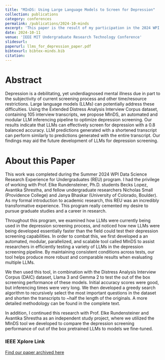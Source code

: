 ```yaml
---
title: "MInDS: Using Large Language Models to Screen for Depression"
collection: publications
category: conferences
permalink: /publications/2024-10-minds
excerpt: 'This paper is the result of my participation in the 2024 WPI Data Science Research Experience for Undergraduates program.'
date: 2024-10-11
venue: 'IEEE MIT Undergraduate Research Technology Conference'
slidesurl: 
paperurl: llms_for_depression_paper.pdf
bibtexurl: bibtex-minds.bib
citation: 
---
```

# Abstract
Depression is a debilitating, yet underdiagnosed
mental illness due in part to the subjectivity of current screening process and other time/resource restrictions. Large language models (LLMs) can potentially address these difficulties. Using the Extended Distress Analysis Interview Corpus dataset, containing 105 interview transcripts, we propose MInDS, an automated and modular LLM inferencing pipeline to optimize depression screening. Our results indicate that LLMs can effectively screen for depression with a 0.8 balanced accuracy. LLM predictions generated with a shortened transcript can perform similarly to predictions generated with the entire transcript. Our findings may aid the future development of LLMs for depression screening. 

# About this Paper
This work was completed during the Summer 2024 WPI Data Science Research Experience for Undergraduates (REU) program. I had the privilege of working with Prof. Elke Rundensteiner, Ph.D. students Becks Lopez, Avantika Shrestha, and fellow undergraduate researchers Nicholas Small (Providence College) and Janya Bhaskar (University of Colorado, Boulder). As my formal introduction to academic research, this REU was an incredibly transformative experience. This program really cemented my desire to pursue graduate studies and a career in research.

Throughout this program, we examined how LLMs were currently being used in the depression screening process, and noticed how new LLMs were being developed essentially faster than the field could test their depression screening capabilities. In order to combat this, we first developed a an automated, modular, parallelized, and scalable tool called MInDS to assist researchers in efficiently testing a variety of LLMs in the depression screening pipeline. By maintaining consistent conditions across tests, our tool helps produce more robust and comparable results when evaluating multiple LLMs.

We then used this tool, in combination with the Distress Analysis Interview Corpus (DAIC) dataset, Llama 3 and Gemma 2 to test the out of the box screening performance of these models. Initial accuracy scores were good, but inferencing times were very long. We then developed a greedy search algorithm to recursively select the most important questions in the dataset and shorten the transcripts to ~half the length of the originals. A more detailed methodology can be found in the complete text.

In addition, I continued this research with Prof. Elke Rundensteiner and Avantika Shrestha as an independent study project, where we utilized the MInDS tool we developed to compare the depression screening performance of out of the box pretrained LLMs to models we fine-tuned.

### IEEE Xplore Link
[Find our paper archived here](https://ieeexplore.ieee.org/document/10937571)